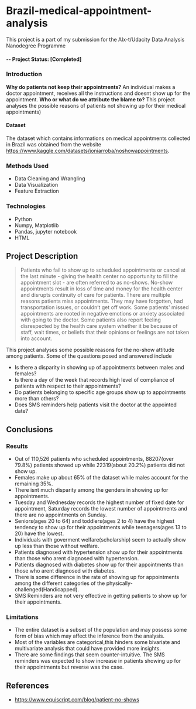 # Brazil-medical-appointment-analysis


This project is a part of my submission for the Alx-t/Udacity Data Analysis Nanodegree Programme
#### -- Project Status: [Completed]

### Introduction
**Why do patients not keep their appointments?** An individual makes a doctor appointment, receives all the instructions and doesnt show up for the appointment. **Who or what do we attribute the blame to?** This project analyses the possible reasons of patients not showing up for their medical appointments)

#### Dataset
The dataset which contains informations on medical appointments collected in Brazil was obtained from the website https://www.kaggle.com/datasets/joniarroba/noshowappointments.


### Methods Used
* Data Cleaning and Wrangling
* Data Visualization
* Feature Extraction

### Technologies
* Python
* Numpy, Matplotlib
* Pandas, jupyter notebook
* HTML 

## Project Description

>  Patients who fail to show up to scheduled appointments or cancel at the last minute - giving the health center no opportunity to fill the appointment slot - are often referred to as no-shows. No-show appointments result in loss of time and money for the health center and disrupts continuity of care for patients. 
>  There are multiple reasons patients miss appointments. They may have forgotten, had transportation issues, or couldn’t get off work. Some patients' missed appointments are rooted in negative emotions or anxiety associated with going to the doctor. Some patients also report feeling disrespected by the health care system whether it be because of staff, wait times, or beliefs that their opinions or feelings are not taken into account. 

This project analyses some possible reasons for the no-show attitude among patients. Some of the questions posed and answered include
* Is there a disparity in showing up of appointments between males and females?
* Is there a day of the week that records high level of compliance of patients with respect to their appointments?
* Do patients belonging to specific age groups show up to appointments more than others?
* Does SMS reminders help patients visit the doctor at the appointed date?

## Conclusions

### Results
* Out of 110,526 patients who scheduled appointments, 88207(over 79.8%) patients showed up while 22319(about 20.2%) patients did not show up.
* Females make up about 65% of the dataset while males account for the remaining 35%.
* There isnt much disparity among the genders in showing up for appointments.
* Tuesday and Wednesday records the highest number of fixed date for appointment, Saturday records the lowest number of appointments and there are no appointments on Sunday.
* Seniors(ages 20 to 64) and toddlers(ages 2 to 4) have the highest tendency to show up for their appointments while teenagers(ages 13 to 20) have the lowest.
* Individuals with goverment welfare(scholarship) seem to actually show up less than those without welfare.
* Patients diagnosed with hypertension show up for their appointments than those who arent diagnosed with hypertension.
* Patients diagnosed with diabetes show up for their appointments than those who arent diagnosed with diabetes.
* There is some difference in the rate of showing up for appointments among the different categories of the physically-challenged(Handicapped).
* SMS Reminders are not very effective in getting patients to show up for their appointments.


### Limitations
* The entire dataset is a subset of the population and may possess some form of bias which may affect the inference from the analysis.
* Most of the variables are categorical,this hinders some bivariate and multivariate analysis that could have provided more insights.
* There are some findings that seem counter-intuitive. The SMS reminders was expected to show increase in patients showing up for their appointments but reverse was the case.


## References
* https://www.equiscript.com/blog/patient-no-shows
